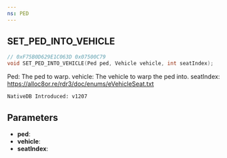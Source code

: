 ```yaml
---
ns: PED
---
```

## SET_PED_INTO_VEHICLE

```c
// 0xF75B0D629E1C063D 0x07500C79
void SET_PED_INTO_VEHICLE(Ped ped, Vehicle vehicle, int seatIndex);
```

Ped: The ped to warp.
vehicle: The vehicle to warp the ped into.
seatIndex: https://alloc8or.re/rdr3/doc/enums/eVehicleSeat.txt

```
NativeDB Introduced: v1207
```

## Parameters
* **ped**:
* **vehicle**:
* **seatIndex**:
